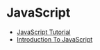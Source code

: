 # JavaScript
* [JavaScript Tutorial](https://www.sololearn.com/Play/JavaScript/)
* [Introduction To JavaScript](https://www.codecademy.com/courses/introduction-to-javascript/)
